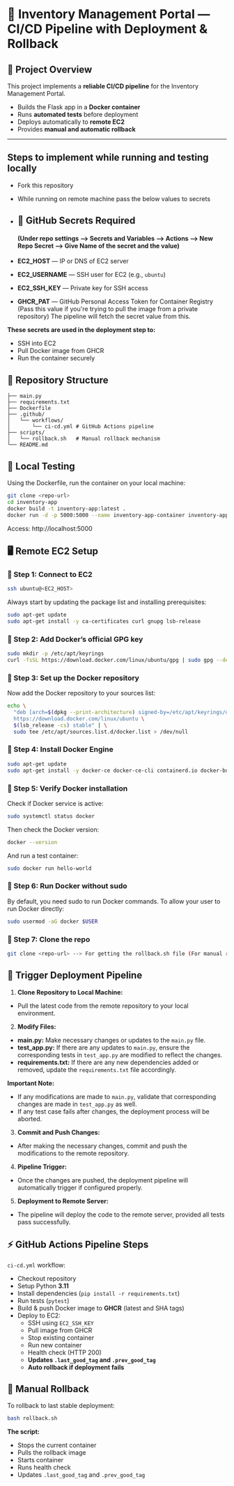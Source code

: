 # 🚀 Inventory Management Portal — CI/CD Pipeline with Deployment & Rollback

## 📘 Project Overview

This project implements a **reliable CI/CD pipeline** for the Inventory Management Portal.  
- Builds the Flask app in a **Docker container**  
- Runs **automated tests** before deployment  
- Deploys automatically to **remote EC2**  
- Provides **manual and automatic rollback**  

---
## Steps to implement while running and testing locally

- Fork this repository 
- While running on remote machine pass the below values to secrets
- ## 🔐 GitHub Secrets Required
  #### (Under repo settings --> Secrets and Variables --> Actions --> New Repo Secret --> Give Name of the secret and the value)

- **EC2_HOST** — IP or DNS of EC2 server  
- **EC2_USERNAME** — SSH user for EC2 (e.g., `ubuntu`)  
- **EC2_SSH_KEY** — Private key for SSH access  
- **GHCR_PAT** — GitHub Personal Access Token for Container Registry  (Pass this value if you're trying to pull the image from a private repository) The pipeline will fetch the secret value from this.

**These secrets are used in the deployment step to:**
- SSH into EC2  
- Pull Docker image from GHCR  
- Run the container securely  


## 📂 Repository Structure

```
├── main.py
├── requirements.txt
├── Dockerfile
├── .github/
│   └── workflows/
│       └── ci-cd.yml # GitHub Actions pipeline
├── scripts/
│   └── rollback.sh   # Manual rollback mechanism
└── README.md
```

## 📂 Local Testing 

Using the Dockerfile, run the container on your local machine:

```bash
git clone <repo-url>
cd inventory-app
docker build -t inventory-app:latest .
docker run -d -p 5000:5000 --name inventory-app-container inventory-app:latest
```

Access: http://localhost:5000

## 🖥️ Remote EC2 Setup

### 🧩 Step 1: Connect to EC2
```bash
ssh ubuntu@<EC2_HOST>
```

Always start by updating the package list and installing prerequisites:
```bash
sudo apt-get update
sudo apt-get install -y ca-certificates curl gnupg lsb-release
```

### 🧩 Step 2: Add Docker’s official GPG key
```bash
sudo mkdir -p /etc/apt/keyrings
curl -fsSL https://download.docker.com/linux/ubuntu/gpg | sudo gpg --dearmor -o /etc/apt/keyrings/docker.gpg
```

### 🧩 Step 3: Set up the Docker repository
Now add the Docker repository to your sources list:
```bash
echo \
  "deb [arch=$(dpkg --print-architecture) signed-by=/etc/apt/keyrings/docker.gpg] \
  https://download.docker.com/linux/ubuntu \
  $(lsb_release -cs) stable" | \
  sudo tee /etc/apt/sources.list.d/docker.list > /dev/null
```

### 🧩 Step 4: Install Docker Engine
```bash
sudo apt-get update
sudo apt-get install -y docker-ce docker-ce-cli containerd.io docker-buildx-plugin docker-compose-plugin
```

### 🧩 Step 5: Verify Docker installation
Check if Docker service is active:
```bash
sudo systemctl status docker
```

Then check the Docker version:
```bash
docker --version
```

And run a test container:
```bash
sudo docker run hello-world
```

### 🧩 Step 6: Run Docker without sudo
By default, you need sudo to run Docker commands. To allow your user to run Docker directly:
```bash
sudo usermod -aG docker $USER
```

### 🧩 Step 7: Clone the repo
```bash
git clone <repo-url> --> For getting the rollback.sh file (For manual rollback)
```

## 📂 **Trigger Deployment Pipeline**

 1. **Clone Repository to Local Machine:**
   - Pull the latest code from the remote repository to your local environment.
   
 2. **Modify Files:**
   - **main.py:** Make necessary changes or updates to the `main.py` file.
   - **test_app.py:** If there are any updates to `main.py`, ensure the corresponding tests in `test_app.py` are modified to reflect the changes.
   - **requirements.txt:** If there are any new dependencies added or removed, update the `requirements.txt` file accordingly.

   **Important Note:**
   - If any modifications are made to `main.py`, validate that corresponding changes are made in `test_app.py` as well. 
   - If any test case fails after changes, the deployment process will be aborted.

 3. **Commit and Push Changes:**
   - After making the necessary changes, commit and push the modifications to the remote repository.

 4. **Pipeline Trigger:**
   - Once the changes are pushed, the deployment pipeline will automatically trigger if configured properly.

 5. **Deployment to Remote Server:**
   - The pipeline will deploy the code to the remote server, provided all tests pass successfully.

## ⚡ GitHub Actions Pipeline Steps

`ci-cd.yml` workflow:
- Checkout repository  
- Setup Python **3.11**  
- Install dependencies (`pip install -r requirements.txt`)  
- Run tests (`pytest`)  
- Build & push Docker image to **GHCR** (latest and SHA tags)  
- Deploy to EC2:  
  - SSH using `EC2_SSH_KEY`  
  - Pull image from GHCR  
  - Stop existing container  
  - Run new container  
  - Health check (HTTP 200)  
  - **Updates `.last_good_tag` and `.prev_good_tag`**  
  - **Auto rollback if deployment fails**  

## 🔁 Manual Rollback 

To rollback to last stable deployment:
```bash
bash rollback.sh
```

**The script:**
- Stops the current container  
- Pulls the rollback image  
- Starts container  
- Runs health check  
- Updates `.last_good_tag` and `.prev_good_tag`  

